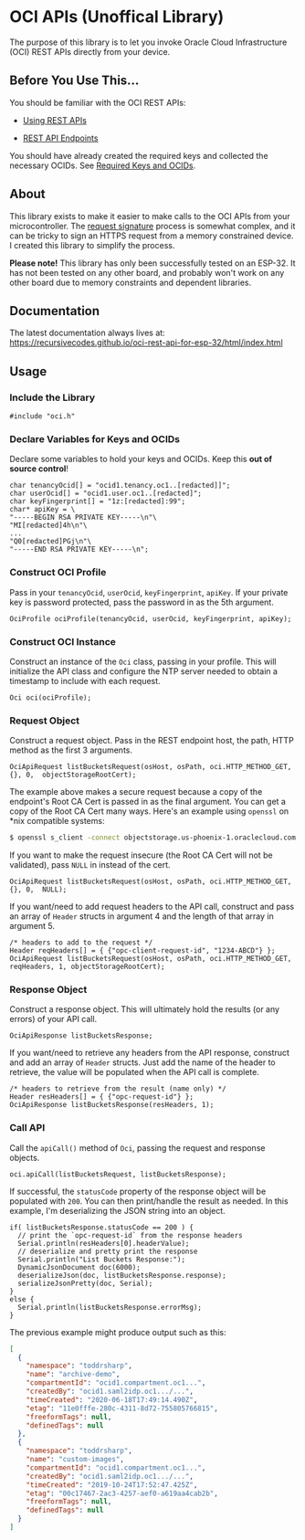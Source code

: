 # OCI APIs (Unoffical Library)

The purpose of this library is to let you invoke Oracle Cloud Infrastructure (OCI) REST APIs directly from your device. 

## Before You Use This...
You should be familiar with the OCI REST APIs:

* [Using REST APIs](https://docs.oracle.com/en-us/iaas/Content/API/Concepts/usingapi.htm)

* [REST API Endpoints](https://docs.oracle.com/en-us/iaas/api/#/)

You should have already created the required keys and collected the necessary OCIDs.  See [Required Keys and OCIDs](https://docs.oracle.com/en-us/iaas/Content/API/Concepts/apisigningkey.htm#Required_Keys_and_OCIDs).

## About

This library exists to make it easier to make calls to the OCI APIs from your microcontroller. The [request signature](https://docs.oracle.com/en-us/iaas/Content/API/Concepts/signingrequests.htm) process is somewhat complex, and it can be tricky to sign an HTTPS request from a memory constrained device. I created this library to simplify the process.

**Please note!** This library has only been successfully tested on an ESP-32. It has not been tested on any other board, and probably won't work on any other board due to memory constraints and dependent libraries.

## Documentation

The latest documentation always lives at: https://recursivecodes.github.io/oci-rest-api-for-esp-32/html/index.html

## Usage

### Include the Library

```c_cpp
#include "oci.h"
```

### Declare Variables for Keys and OCIDs

Declare some variables to hold your keys and OCIDs. Keep this **out of source control**!

```c_cpp
char tenancyOcid[] = "ocid1.tenancy.oc1..[redacted]]";
char userOcid[] = "ocid1.user.oc1..[redacted]";
char keyFingerprint[] = "1z:[redacted]:99";
char* apiKey = \
"-----BEGIN RSA PRIVATE KEY-----\n"\
"MI[redacted]4h\n"\
...
"Q0[redacted]PGj\n"\
"-----END RSA PRIVATE KEY-----\n";
```

### Construct OCI Profile

Pass in your `tenancyOcid`, `userOcid`, `keyFingerprint`, `apiKey`. If your private key is password protected, pass the password in as the 5th argument.

```c_cpp
OciProfile ociProfile(tenancyOcid, userOcid, keyFingerprint, apiKey);
```

### Construct OCI Instance

Construct an instance of the `Oci` class, passing in your profile. This will initialize the API class and configure the NTP server needed to obtain a timestamp to include with each request.

```c_cpp
Oci oci(ociProfile);
```

### Request Object

Construct a request object. Pass in the REST endpoint host, the path, HTTP method as the first 3 arguments. 

```c_cpp
OciApiRequest listBucketsRequest(osHost, osPath, oci.HTTP_METHOD_GET, {}, 0,  objectStorageRootCert);
```

The example above makes a secure request because a copy of the endpoint's Root CA Cert is passed in as the final argument. You can get a copy of the Root CA Cert many ways. Here's an example using `openssl` on *nix compatible systems:

```bash
$ openssl s_client -connect objectstorage.us-phoenix-1.oraclecloud.com:443 -showcerts
```

If you want to make the request insecure (the Root CA Cert will not be validated), pass `NULL` in instead of the cert.

```c_cpp
OciApiRequest listBucketsRequest(osHost, osPath, oci.HTTP_METHOD_GET, {}, 0,  NULL);
```

If you want/need to add request headers to the API call, construct and pass an array of `Header` structs in argument 4 and the length of that array in argument 5.

```c_cpp
/* headers to add to the request */
Header reqHeaders[] = { {"opc-client-request-id", "1234-ABCD"} };
OciApiRequest listBucketsRequest(osHost, osPath, oci.HTTP_METHOD_GET, reqHeaders, 1, objectStorageRootCert);
```

### Response Object

Construct a response object. This will ultimately hold the results (or any errors) of your API call. 

```c_cpp
OciApiResponse listBucketsResponse;
```

If you want/need to retrieve any headers from the API response, construct and add an array of `Header` structs. Just add the name of the header to retrieve, the value will be populated when the API call is complete.

```c_cpp
/* headers to retrieve from the result (name only) */
Header resHeaders[] = { {"opc-request-id"} };
OciApiResponse listBucketsResponse(resHeaders, 1);
```


### Call API

Call the `apiCall()` method of `Oci`, passing the request and response objects.

```c_cpp
oci.apiCall(listBucketsRequest, listBucketsResponse);
```

If successful, the `statusCode` property of the response object will be populated with `200`. You can then print/handle the result as needed. In this example, I'm deserializing the JSON string into an object.

```c_cpp
if( listBucketsResponse.statusCode == 200 ) {
  // print the `opc-request-id` from the response headers
  Serial.println(resHeaders[0].headerValue);
  // deserialize and pretty print the response
  Serial.println("List Buckets Response:");
  DynamicJsonDocument doc(6000);
  deserializeJson(doc, listBucketsResponse.response);
  serializeJsonPretty(doc, Serial);  
}
else {
  Serial.println(listBucketsResponse.errorMsg);
}
```

The previous example might produce output such as this:

```json
[
  {
    "namespace": "toddrsharp",
    "name": "archive-demo",
    "compartmentId": "ocid1.compartment.oc1...",
    "createdBy": "ocid1.saml2idp.oc1.../...",
    "timeCreated": "2020-06-18T17:49:14.490Z",
    "etag": "11e0fffe-280c-4311-8d72-755805766815",
    "freeformTags": null,
    "definedTags": null
  },
  {
    "namespace": "toddrsharp",
    "name": "custom-images",
    "compartmentId": "ocid1.compartment.oc1...",
    "createdBy": "ocid1.saml2idp.oc1.../...",
    "timeCreated": "2019-10-24T17:52:47.425Z",
    "etag": "00c17467-2ac3-4257-aef0-a619aa4cab2b",
    "freeformTags": null,
    "definedTags": null
  }
]
```